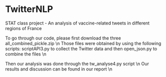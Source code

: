 # TwitterNLP
STAT class project - An analysis of vaccine-related tweets in different regions of France  


To go through our code, please first download the three all_combined_pickle.zip \n
Those files were obtained by using the following scripts: scriptAPI3.py to collect the Twitter data and then open_json.py to combine the files \n

Then our analysis was done through the tw_analyse4.py script \n
Our results and discussion can be found in our report \n
